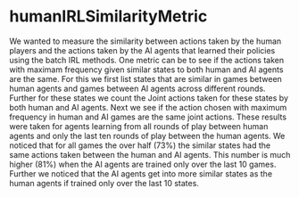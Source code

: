 # humanIRLSimilarityMetric
We wanted to measure the similarity between actions taken by the human players and the actions taken by the AI agents that learned their policies using the batch IRL methods. One metric can be to see if the actions taken with maximam frequency given similar states to both human and AI agents are the same. 
For this we first list states that are similar in games between human agents and games between AI agents across different rounds. Further for these states we count the Joint actions taken for these states by both human and AI agents. 
Next we see if the action chosen with maximum frequency in human and AI games are the same joint actions. These results were taken for agents learning from all rounds of play between human agents and only the last ten rounds of play between the human agents.
We noticed that for all games the over half (73%) the similar states had the same actions taken between the human and AI agents. This number is  much higher (81%) when the AI agents are trained only over the last 10 games. Further we noticed that the AI agents get into more similar states as the human agents if trained only over the last 10 states.